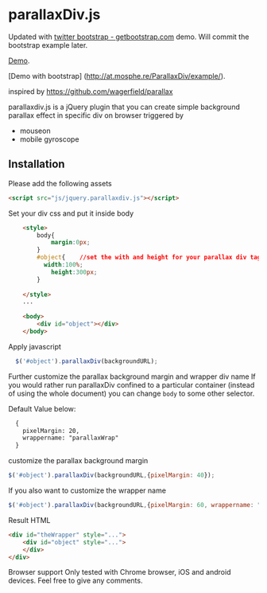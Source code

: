 parallaxDiv.js
==============
Updated with [twitter bootstrap - getbootstrap.com](http://getbootstrap.com) demo.
Will commit the bootstrap example later.

[Demo](http://at.mosphe.re/ParallaxDiv/demo.html).

[Demo with bootstrap] (http://at.mosphe.re/ParallaxDiv/example/).


inspired by https://github.com/wagerfield/parallax

parallaxdiv.js is a jQuery plugin that you can create simple background parallax effect in specific div on browser triggered by
- mouseon 
- mobile gyroscope

## Installation

Please add the following assets

```HTML
<script src="js/jquery.parallaxdiv.js"></script>
```

Set your div css and put it inside body

```HTML
	<style>
		body{
			margin:0px;
		}
		#object{    //set the with and height for your parallax div tag
		  width:100%;
			height:300px;
		}
		
	</style>
	...
	
	<body>
		<div id="object"></div>
	</body>
```

Apply javascript
```Javascript
  $('#object').parallaxDiv(backgroundURL);
```

Further customize the parallax background margin and wrapper div name 
If you would rather run parallaxDiv confined to a particular container (instead of using the whole document) you can
change `body` to some other selector.

Default Value below:
``` Html
  {
  	pixelMargin: 20,
  	wrappername: "parallaxWrap"
  }
```
customize the parallax background margin

```Javascript
$('#object').parallaxDiv(backgroundURL,{pixelMargin: 40});
```

If you also want to customize the wrapper name
```Javascript
$('#object').parallaxDiv(backgroundURL,{pixelMargin: 60, wrappername: "theWrapper" });
```

Result HTML
```HTML 
<div id="theWrapper" style="...">
	<div id="object" style="...">
	</div>
</div>
```

Browser support
Only tested with Chrome browser, iOS and android devices. Feel free to give any comments.




